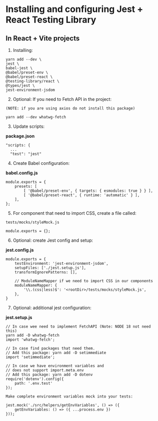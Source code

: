 # Installing and configuring Jest + React Testing Library

## In React + Vite  projects

1. Installing:

```
yarn add --dev \
jest \
babel-jest \
@babel/preset-env \
@babel/preset-react \
@testing-library/react \
@types/jest \
jest-environment-jsdom
```

2. Optional: If you need to Fetch API in the project:

```(NOTE: if you are using axios do not install this package)```

```
yarn add --dev whatwg-fetch
```

3. Update scripts:

__package.json__
```
"scripts: {
  ...
  "test": "jest"
```

4. Create Babel configuration:

__babel.config.js__
```
module.exports = {
    presets: [
        [ '@babel/preset-env', { targets: { esmodules: true } } ],
        [ '@babel/preset-react', { runtime: 'automatic' } ],
    ],
};
```

5. For component that need to import CSS, create a file called:

```tests/mocks/styleMock.js```
```
module.exports = {};
```

6. Optional: create Jest config and setup:

__jest.config.js__
```
module.exports = {
    testEnvironment: 'jest-environment-jsdom',
    setupFiles: ['./jest.setup.js'],
    transformIgnorePatterns: [],
    
    // ModuleNameMapper if we need to import CSS in our components
    moduleNameMapper: {
        '\\.(css|less)$': '<rootDir>/tests/mocks/styleMock.js',
    },
}
```
7. Optional: additional jest configuration:

__jest.setup.js__
```
// In case wee need to implement FetchAPI (Note: NODE 18 not need this)
yarn add -D whatwg-fetch
import 'whatwg-fetch'; 

// In case find packages that need them.
// Add this package: yarn add -D setimmediate
import 'setimmediate';

// In case we have environment variables and
// does not support import.meta.env
// Add this package: yarn add -D dotenv
require('dotenv').config({
    path: '.env.test'
});

Make complete environment variables mock into your tests:

jest.mock('./src/helpers/getEnvVariables', () => ({
    getEnvVariables: () => ({ ...process.env })
}));
```
